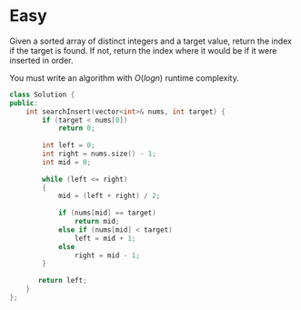# Easy

Given a sorted array of distinct integers and a target value, return the index if the target is found. If not, return the index where it would be if it were inserted in order.

You must write an algorithm with $O(log n)$ runtime complexity.

```cpp
class Solution {
public:
    int searchInsert(vector<int>& nums, int target) {
        if (target < nums[0])
            return 0;
        
        int left = 0;
        int right = nums.size() - 1;
        int mid = 0;
        
        while (left <= right)
        {
            mid = (left + right) / 2;
            
            if (nums[mid] == target)
                return mid;
            else if (nums[mid] < target)
                left = mid + 1;
            else
                right = mid - 1;
        }
        
       return left;
    }
};
```
